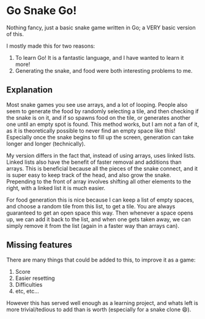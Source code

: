 # Go Snake Go!

Nothing fancy, just a basic snake game written in Go; a VERY basic version of this.

I mostly made this for two reasons:

1) To learn Go! It is a fantastic language, and I have wanted to learn it more!
2) Generating the snake, and food were both interesting problems to me.

## Explanation

Most snake games you see use arrays, and a lot of looping. People also seem to generate the food by randomly selecting a tile, and then checking if the snake is on it, and if so spawns food on the tile, or generates another one until an empty spot is found. This method works, but I am not a fan of it, as it is theoretically possible to never find an empty space like this! Especially once the snake begins to fill up the screen, generation can take longer and longer (technically).

My version differs in the fact that, instead of using arrays, uses linked lists. Linked lists also have the benefit of faster removal and additions than arrays. This is beneficial because all the pieces of the snake connect, and it is super easy to keep track of the head, and also grow the snake. Prepending to the front of array involves shifting all other elements to the right, with a linked list it is much easier.

For food generation this is nice because I can keep a list of empty spaces, and choose a random tile from this list, to get a tile. You are always guaranteed to get an open space this way. Then whenever a space opens up, we can add it back to the list, and when one gets taken away, we can simply remove it from the list (again in a faster way than arrays can).

## Missing features

There are many things that could be added to this, to improve it as a game:

1) Score
2) Easier resetting
3) Difficulties
4) etc, etc...

However this has served well enough as a learning project, and whats left is more trivial/tedious to add than is worth (especially for a snake clone 😄).